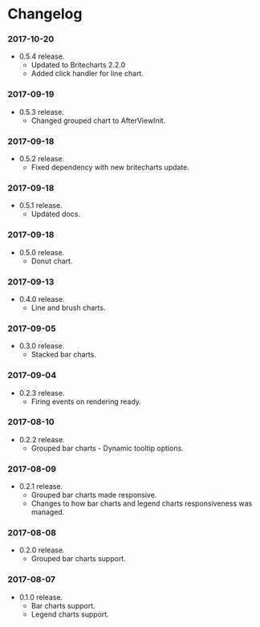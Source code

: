 # Changelog

### 2017-10-20
- 0.5.4 release.
  - Updated to Britecharts 2.2.0
  - Added click handler for line chart.

### 2017-09-19
- 0.5.3 release.
  - Changed grouped chart to AfterViewInit.

### 2017-09-18
- 0.5.2 release.
  - Fixed dependency with new britecharts update.

### 2017-09-18
- 0.5.1 release.
  - Updated docs.

### 2017-09-18
- 0.5.0 release.
  - Donut chart.

### 2017-09-13
- 0.4.0 release.
  - Line and brush charts.

### 2017-09-05
- 0.3.0 release.
  - Stacked bar charts.

### 2017-09-04
- 0.2.3 release.
  - Firing events on rendering ready.

### 2017-08-10
- 0.2.2 release.
  - Grouped bar charts - Dynamic tooltip options.

### 2017-08-09
- 0.2.1 release.
  - Grouped bar charts made responsive.
  - Changes to how bar charts and legend charts responsiveness was managed.

### 2017-08-08
- 0.2.0 release.
  - Grouped bar charts support.

### 2017-08-07
- 0.1.0 release.
  - Bar charts support.
  - Legend charts support.
